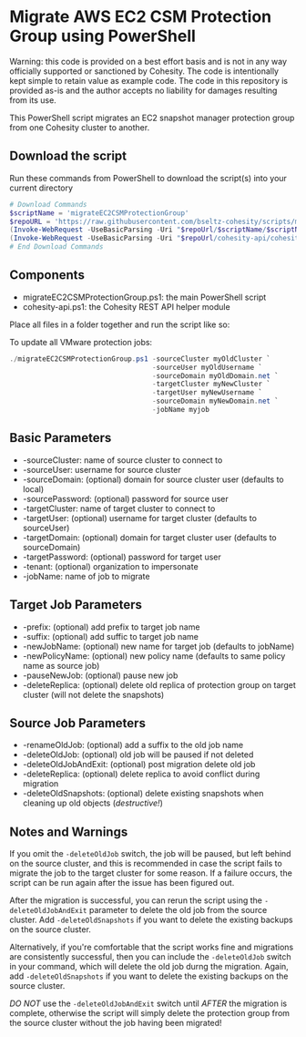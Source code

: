 # Migrate AWS EC2 CSM Protection Group using PowerShell

Warning: this code is provided on a best effort basis and is not in any way officially supported or sanctioned by Cohesity. The code is intentionally kept simple to retain value as example code. The code in this repository is provided as-is and the author accepts no liability for damages resulting from its use.

This PowerShell script migrates an EC2 snapshot manager protection group from one Cohesity cluster to another.

## Download the script

Run these commands from PowerShell to download the script(s) into your current directory

```powershell
# Download Commands
$scriptName = 'migrateEC2CSMProtectionGroup'
$repoURL = 'https://raw.githubusercontent.com/bseltz-cohesity/scripts/master/powershell'
(Invoke-WebRequest -UseBasicParsing -Uri "$repoUrl/$scriptName/$scriptName.ps1").content | Out-File "$scriptName.ps1"; (Get-Content "$scriptName.ps1") | Set-Content "$scriptName.ps1"
(Invoke-WebRequest -UseBasicParsing -Uri "$repoUrl/cohesity-api/cohesity-api.ps1").content | Out-File cohesity-api.ps1; (Get-Content cohesity-api.ps1) | Set-Content cohesity-api.ps1
# End Download Commands
```

## Components

* migrateEC2CSMProtectionGroup.ps1: the main PowerShell script
* cohesity-api.ps1: the Cohesity REST API helper module

Place all files in a folder together and run the script like so:

To update all VMware protection jobs:

```powershell
./migrateEC2CSMProtectionGroup.ps1 -sourceCluster myOldCluster `
                                   -sourceUser myOldUsername `
                                   -sourceDomain myOldDomain.net `
                                   -targetCluster myNewCluster `
                                   -targetUser myNewUsername `
                                   -sourceDomain myNewDomain.net `
                                   -jobName myjob
```

## Basic Parameters

* -sourceCluster: name of source cluster to connect to
* -sourceUser: username for source cluster
* -sourceDomain: (optional) domain for source cluster user (defaults to local)
* -sourcePassword: (optional) password for source user
* -targetCluster: name of target cluster to connect to
* -targetUser: (optional) username for target cluster (defaults to sourceUser)
* -targetDomain: (optional) domain for target cluster user (defaults to sourceDomain)
* -targetPassword: (optional) password for target user
* -tenant: (optional) organization to impersonate
* -jobName: name of job to migrate

## Target Job Parameters

* -prefix: (optional) add prefix to target job name
* -suffix: (optional) add suffic to target job name
* -newJobName: (optional) new name for target job (defaults to jobName)
* -newPolicyName: (optional) new policy name (defaults to same policy name as source job)
* -pauseNewJob: (optional) pause new job
* -deleteReplica: (optional) delete old replica of protection group on target cluster (will not delete the snapshots)

## Source Job Parameters

* -renameOldJob: (optional) add a suffix to the old job name
* -deleteOldJob: (optional) old job will be paused if not deleted
* -deleteOldJobAndExit: (optional) post migration delete old job
* -deleteReplica: (optional) delete replica to avoid conflict during migration
* -deleteOldSnapshots: (optional) delete existing snapshots when cleaning up old objects (*destructive!*)

## Notes and Warnings

If you omit the `-deleteOldJob` switch, the job will be paused, but left behind on the source cluster, and this is recommended in case the script fails to migrate the job to the target cluster for some reason. If a failure occurs, the script can be run again after the issue has been figured out.

After the migration is successful, you can rerun the script using the `-deleteOldJobAndExit` parameter to delete the old job from the source cluster. Add `-deleteOldSnapshots` if you want to delete the existing backups on the source cluster.

Alternatively, if you're comfortable that the script works fine and migrations are consistently successful, then you can include the `-deleteOldJob` switch in your command, which will delete the old job durng the migration. Again, add `-deleteOldSnapshots` if you want to delete the existing backups on the source cluster.

*DO NOT* use the `-deleteOldJobAndExit` switch until *AFTER* the migration is complete, otherwise the script will simply delete the protection group from the source cluster without the job having been migrated!
